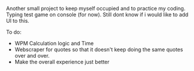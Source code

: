 Another small project to keep myself occupied and to practice my coding. 
Typing test game on console (for now). Still dont know if i would like to add UI to this. 

To do:
- WPM Calculation logic and Time
- Webscraper for quotes so that it doesn't keep doing the same quotes over and over.
- Make the overall experience just better
